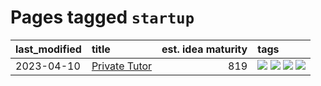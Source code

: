 # Pages tagged `startup`

|last_modified|title|est. idea maturity|tags
|:---|:---|---:|:---|
|2023-04-10|[Private Tutor](../private_tutor.md)|819|[![](https://img.shields.io/badge/tag-AI-8a140)](../tags/AI.md) [![](https://img.shields.io/badge/tag-discussion-83cbca)](../tags/discussion.md) [![](https://img.shields.io/badge/tag-education-98b52b)](../tags/education.md) [![](https://img.shields.io/badge/tag-startup-e33481)](../tags/startup.md)|